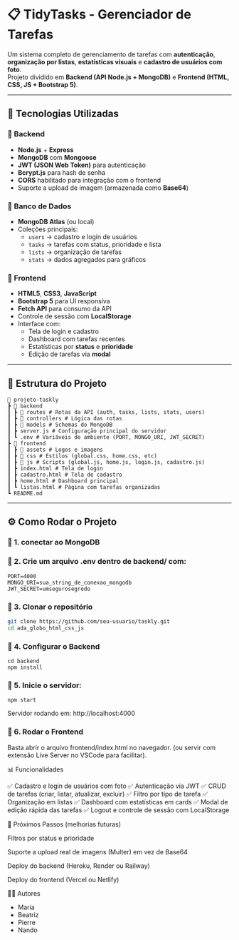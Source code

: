 # 📋 TidyTasks - Gerenciador de Tarefas

Um sistema completo de gerenciamento de tarefas com **autenticação**, **organização por listas**, **estatísticas visuais** e **cadastro de usuários com foto**.  
Projeto dividido em **Backend (API Node.js + MongoDB)** e **Frontend (HTML, CSS, JS + Bootstrap 5)**.

---

## 🚀 Tecnologias Utilizadas

### 🔹 Backend
- **Node.js** + **Express**
- **MongoDB** com **Mongoose**
- **JWT (JSON Web Token)** para autenticação
- **Bcrypt.js** para hash de senha
- **CORS** habilitado para integração com o frontend
- Suporte a upload de imagem (armazenada como **Base64**)

### 🔹 Banco de Dados
- **MongoDB Atlas** (ou local)
- Coleções principais:
  - `users` → cadastro e login de usuários
  - `tasks` → tarefas com status, prioridade e lista
  - `lists` → organização de tarefas
  - `stats` → dados agregados para gráficos

### 🔹 Frontend
- **HTML5**, **CSS3**, **JavaScript**
- **Bootstrap 5** para UI responsiva
- **Fetch API** para consumo da API
- Controle de sessão com **LocalStorage**
- Interface com:
  - Tela de login e cadastro
  - Dashboard com tarefas recentes
  - Estatísticas por **status** e **prioridade**
  - Edição de tarefas via **modal**

---

## 📂 Estrutura do Projeto
```
📁 projeto-taskly
┣ 📁 backend
┃ ┣ 📁 routes # Rotas da API (auth, tasks, lists, stats, users)
┃ ┣ 📁 controllers # Lógica das rotas
┃ ┣ 📁 models # Schemas do MongoDB
┃ ┣ server.js # Configuração principal do servidor
┃ ┗ .env # Variáveis de ambiente (PORT, MONGO_URI, JWT_SECRET)
┣ 📁 frontend
┃ ┣ 📁 assets # Logos e imagens
┃ ┣ 📁 css # Estilos (global.css, home.css, etc)
┃ ┣ 📁 js # Scripts (global.js, home.js, login.js, cadastro.js)
┃ ┣ index.html # Tela de login
┃ ┣ cadastro.html # Tela de cadastro
┃ ┣ home.html # Dashboard principal
┃ ┗ listas.html # Página com tarefas organizadas
┗ README.md
```

---

## ⚙️ Como Rodar o Projeto

### 🔸 1. conectar ao MongoDB

### 🔸 2. Crie um arquivo .env dentro de backend/ com:

    PORT=4000
    MONGO_URI=sua_string_de_conexao_mongodb
    JWT_SECRET=umsegurosegredo

### 🔸 3. Clonar o repositório
```bash
git clone https://github.com/seu-usuario/taskly.git
cd ada_globo_html_css_js
```
### 🔸 4. Configurar o Backend
```
cd backend
npm install
```
### 🔸 5. Inicie o servidor:
```
npm start
```
Servidor rodando em: http://localhost:4000

### 🔸 6. Rodar o Frontend

Basta abrir o arquivo frontend/index.html no navegador.
(ou servir com extensão Live Server no VSCode para facilitar).

📊 Funcionalidades

✅ Cadastro e login de usuários com foto
✅ Autenticação via JWT
✅ CRUD de tarefas (criar, listar, atualizar, excluir)
✅ Filtro por tipo de tarefa
✅ Organização em listas
✅ Dashboard com estatísticas em cards
✅ Modal de edição rápida das tarefas
✅ Logout e controle de sessão com LocalStorage

🎯 Próximos Passos (melhorias futuras)

 Filtros por status e prioridade

 Suporte a upload real de imagens (Multer) em vez de Base64

 Deploy do backend (Heroku, Render ou Railway)

 Deploy do frontend (Vercel ou Netlify)

👨‍💻 Autores

- Maria
- Beatriz
- Pierre
- Nando